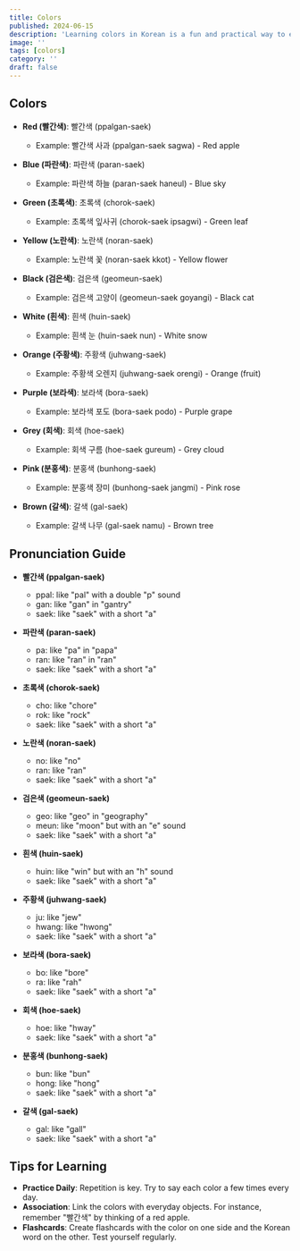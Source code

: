 ```yaml
---
title: Colors
published: 2024-06-15
description: 'Learning colors in Korean is a fun and practical way to expand your vocabulary. Here are some common colors.'
image: ''
tags: [colors]
category: ''
draft: false 
---
```



## Colors

- **Red (빨간색)**: 빨간색 (ppalgan-saek)
  - Example: 빨간색 사과 (ppalgan-saek sagwa) - Red apple

- **Blue (파란색)**: 파란색 (paran-saek)
  - Example: 파란색 하늘 (paran-saek haneul) - Blue sky

- **Green (초록색)**: 초록색 (chorok-saek)
  - Example: 초록색 잎사귀 (chorok-saek ipsagwi) - Green leaf

- **Yellow (노란색)**: 노란색 (noran-saek)
  - Example: 노란색 꽃 (noran-saek kkot) - Yellow flower

- **Black (검은색)**: 검은색 (geomeun-saek)
  - Example: 검은색 고양이 (geomeun-saek goyangi) - Black cat

- **White (흰색)**: 흰색 (huin-saek)
  - Example: 흰색 눈 (huin-saek nun) - White snow

- **Orange (주황색)**: 주황색 (juhwang-saek)
  - Example: 주황색 오렌지 (juhwang-saek orengi) - Orange (fruit)

- **Purple (보라색)**: 보라색 (bora-saek)
  - Example: 보라색 포도 (bora-saek podo) - Purple grape

- **Grey (회색)**: 회색 (hoe-saek)
  - Example: 회색 구름 (hoe-saek gureum) - Grey cloud

- **Pink (분홍색)**: 분홍색 (bunhong-saek)
  - Example: 분홍색 장미 (bunhong-saek jangmi) - Pink rose

- **Brown (갈색)**: 갈색 (gal-saek)
  - Example: 갈색 나무 (gal-saek namu) - Brown tree

## Pronunciation Guide

- **빨간색 (ppalgan-saek)**
  - ppal: like "pal" with a double "p" sound
  - gan: like "gan" in "gantry"
  - saek: like "saek" with a short "a"

- **파란색 (paran-saek)**
  - pa: like "pa" in "papa"
  - ran: like "ran" in "ran"
  - saek: like "saek" with a short "a"

- **초록색 (chorok-saek)**
  - cho: like "chore"
  - rok: like "rock"
  - saek: like "saek" with a short "a"

- **노란색 (noran-saek)**
  - no: like "no"
  - ran: like "ran"
  - saek: like "saek" with a short "a"

- **검은색 (geomeun-saek)**
  - geo: like "geo" in "geography"
  - meun: like "moon" but with an "e" sound
  - saek: like "saek" with a short "a"

- **흰색 (huin-saek)**
  - huin: like "win" but with an "h" sound
  - saek: like "saek" with a short "a"

- **주황색 (juhwang-saek)**
  - ju: like "jew"
  - hwang: like "hwong"
  - saek: like "saek" with a short "a"

- **보라색 (bora-saek)**
  - bo: like "bore"
  - ra: like "rah"
  - saek: like "saek" with a short "a"

- **회색 (hoe-saek)**
  - hoe: like "hway"
  - saek: like "saek" with a short "a"

- **분홍색 (bunhong-saek)**
  - bun: like "bun"
  - hong: like "hong"
  - saek: like "saek" with a short "a"

- **갈색 (gal-saek)**
  - gal: like "gall"
  - saek: like "saek" with a short "a"

## Tips for Learning

- **Practice Daily**: Repetition is key. Try to say each color a few times every day.
- **Association**: Link the colors with everyday objects. For instance, remember "빨간색" by thinking of a red apple.
- **Flashcards**: Create flashcards with the color on one side and the Korean word on the other. Test yourself regularly.